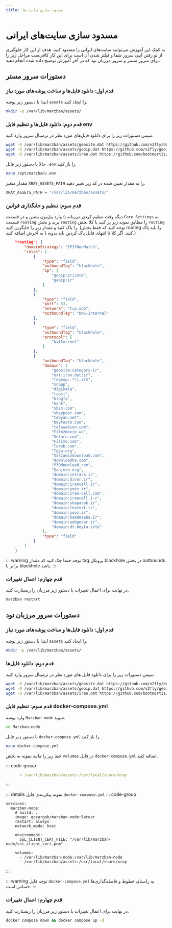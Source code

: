 ```yaml
---
title: مسدود سازی سایت ها
---
```


# مسدود سازی سایت‌های ایرانی 
به کمک این آموزش می‌توانید سایت‌های ایرانی را مسدود کنید. هدف از این کار جلوگیری از لو رفتن آیپی سرور شما و فیلتر شدن آن است برای این کار کافی‌ست مراحل زیر را برای سرور مستر و سرور مرزبان نود که در آخر آموزش توضیح داده شده انجام دهید.

## دستورات سرور مستر

### قدم اول: دانلود فایل‌ها و ساخت پوشه‌های مورد نیاز

ابتدا با دستور زیر پوشه `assets` را ایجاد کنید.

``` bash
mkdir -p /var/lib/marzban/assets/
```

### قدم دوم: دانلود فایل‌ها و تنظیم فایل env

سپس دستورات زیر را برای دانلود فایل‌های مورد نظر در ترمینال سرور وارد کنید.
``` bash
wget -O /var/lib/marzban/assets/geosite.dat https://github.com/v2fly/domain-list-community/releases/latest/download/dlc.dat
wget -O /var/lib/marzban/assets/geoip.dat https://github.com/v2fly/geoip/releases/latest/download/geoip.dat
wget -O /var/lib/marzban/assets/iran.dat https://github.com/bootmortis/iran-hosted-domains/releases/latest/download/iran.dat
```

حالا با دستور زیر فایل `.env` را باز کنید.

```bash
nano /opt/marzban/.env
```
مقدار متغیر `XRAY_ASSETS_PATH` را به مقدار تعیین شده در کد زیر تغییر دهید.

``` bash
XRAY_ASSETS_PATH = "/var/lib/marzban/assets/"
```

### قدم سوم: تنظیم و جایگذاری قوانین

دیگه وقت تنظیم کردن مرزبانه :) وارد پنل‌تون بشین و در قسمت `Core Settings` به قسمت `routing` برید و بخش `routing` را مطابق نمونه زیر پر کنید یا کلا بخش `routing` را پاک کنید و مقدار زیر را جایگزین کنید.
(توجه کنید که فقط بخش routing را باید پاک کنید. اگر کلا تا انتهای فایل پاک کردین باید یدونه { به آخرش اضافه کنید.)

``` json
    "routing": {
        "domainStrategy": "IPIfNonMatch",
        "rules": [
            {
                "type": "field",
                "outboundTag": "blackhole",
                "ip": [
                    "geoip:private",
                    "geoip:ir"
                ]
            },
            {
                "type": "field",
                "port": 53,
                "network": "tcp,udp",
                "outboundTag": "DNS-Internal"
            },
            {
                "type": "field",
                "outboundTag": "blackhole",
                "protocol": [
                    "bittorrent"
                ]
            },
            {
                "outboundTag": "blackhole",
                "domain": [
                    "geosite:category-ir",
                    "ext:iran.dat:ir",
                    "regexp:.*\\.ir$",
                    "snapp",
                    "digikala",
                    "tapsi",
                    "blogfa",
                    "bank",
                    "sb24.com",
                    "sheypoor.com",
                    "tebyan.net",
                    "beytoote.com",
                    "telewebion.com",
                    "Film2movie.ws",
                    "Setare.com",
                    "Filimo.com",
                    "Torob.com",
                    "Tgju.org",
                    "Sarzamindownload.com",
                    "downloadha.com",
                    "P30download.com",
                    "Sanjesh.org",
                    "domain:intrack.ir",
                    "domain:divar.ir",
                    "domain:irancell.ir",
                    "domain:yooz.ir",
                    "domain:iran-cell.com",
                    "domain:irancell.i-r",
                    "domain:shaparak.ir",
                    "domain:learnit.ir",
                    "domain:yooz.ir",
                    "domain:baadesaba.ir",
                    "domain:webgozar.ir",
                    "domain:dt.beyla.site"
                ],
                "type": "field"
            }
        ]
    }
```

::: warning توجه
حتما چک کنید که مقدار tag پروتکل blackhole در بخش outbounds برابر با blackhole باشد.
:::

### قدم چهارم: اعمال تغییرات

در نهایت برای اعمال تغییرات با دستور زیر مرزبان را ریستارت کنید.

``` bash
marzban restart
```

## دستورات سرور مرزبان نود

### قدم اول: دانلود فایل‌ها و ساخت پوشه‌های مورد نیاز

ابتدا با دستور زیر پوشه `assets` را ایجاد کنید.
``` bash
mkdir -p /var/lib/marzban/assets/
```

### قدم دوم: دانلود فایل‌ها

سپس دستورات زیر را برای دانلود فایل های مورد نظر در ترمینال سرور وارد کنید.

``` bash
wget -O /var/lib/marzban/assets/geosite.dat https://github.com/v2fly/domain-list-community/releases/latest/download/dlc.dat
wget -O /var/lib/marzban/assets/geoip.dat https://github.com/v2fly/geoip/releases/latest/download/geoip.dat
wget -O /var/lib/marzban/assets/iran.dat https://github.com/bootmortis/iran-hosted-domains/releases/latest/download/iran.dat
```

 ### قدم سوم: تنظیم فایل docker-compose.yml

 وارد پوشه `Marzban-node` شوید.

``` bash
cd Marzban-node
```

با دستور زیر فایل `docker-compose.yml` را باز کنید.

``` bash
nano docker-compose.yml
```

خط زیر را مانند نمونه به بخش `volumes` در فایل `docker-compose.yml` اضافه کنید.

::: code-group
```yml [docker-compose.yml]
      - /var/lib/marzban/assets:/usr/local/share/xray
```
:::

::: details نمونه پیکربندی فایل `docker-compose.yml`
::: code-group
```yml{13} [docker-compose.yml]
services:
  marzban-node:
    # build: .
    image: gozargah/marzban-node:latest
    restart: always
    network_mode: host

    environment:
      SSL_CLIENT_CERT_FILE: "/var/lib/marzban-node/ssl_client_cert.pem"

    volumes:
      - /var/lib/marzban-node:/var/lib/marzban-node
      - /var/lib/marzban/assets:/usr/local/share/xray
```
:::

::: warning توجه 
فایل `docker-compose.yml` به راستای خطوط و فاصله‌گذاری‌ها حساس است.
:::

### قدم چهارم: اعمال تغییرات

در نهایت برای اعمال تغییرات با دستور زیر مرزبان را ریستارت کنید.

``` bash
docker compose down && docker compose up -d
```
